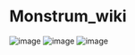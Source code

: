 # Monstrum_wiki
![image](https://github.com/user-attachments/assets/d40d3d43-01c9-4abf-b32f-3f8a1fd8fc5c)
![image](https://github.com/user-attachments/assets/c63c3466-128e-40d8-96dc-089d15a6ad29)
![image](https://github.com/user-attachments/assets/33bba095-23dc-462f-b08e-636b5344e000)
